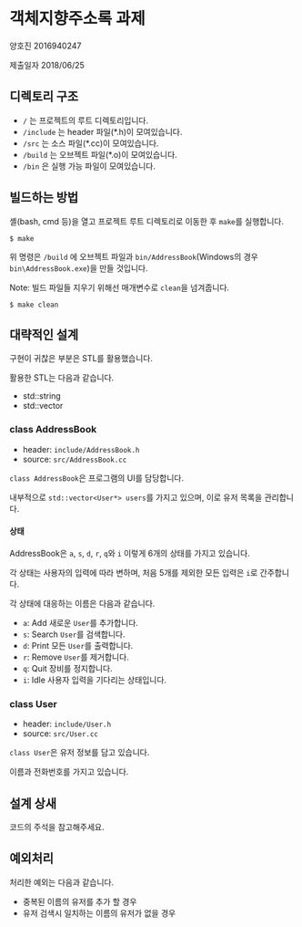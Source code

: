 # 객체지향주소록 과제

양호진 2016940247

제출일자 2018/06/25

## 디렉토리 구조

- `/` 는 프로젝트의 루트 디렉토리입니다.
- `/include` 는 header 파일(*.h)이 모여있습니다.
- `/src` 는 소스 파일(*.cc)이 모여있습니다.
- `/build` 는 오브젝트 파일(*.o)이 모여있습니다.
- `/bin` 은 실행 가능 파일이 모여있습니다.

## 빌드하는 방법

셸(bash, cmd 등)을 열고 프로젝트 루트 디렉토리로 이동한 후 `make`를 실행합니다.

```
$ make
```

위 명령은 `/build` 에 오브젝트 파일과 `bin/AddressBook`(Windows의 경우 `bin\AddressBook.exe`)을 만들 것입니다.

Note: 빌드 파일들 지우기 위해선 매개변수로 `clean`을 넘겨줍니다.

```
$ make clean
```

## 대략적인 설계

구현이 귀찮은 부분은 STL를 활용했습니다.

활용한 STL는 다음과 같습니다.

- std::string
- std::vector

### class AddressBook

- header: `include/AddressBook.h`
- source: `src/AddressBook.cc`

`class AddressBook`은 프로그램의 UI를 담당합니다. 

내부적으로 `std::vector<User*> users`를 가지고 있으며, 이로 유저 목록을 관리합니다.

#### 상태

AddressBook은 `a`, `s`, `d`, `r`, `q`와 `i` 이렇게 6개의 상태를 가지고 있습니다.

각 상태는 사용자의 입력에 따라 변하며, 처음 5개를 제외한 모든 입력은 `i`로 간주합니다.

각 상태에 대응하는 이름은 다음과 같습니다.

- `a`: Add    새로운 `User`를 추가합니다.
- `s`: Search `User`를 검색합니다.
- `d`: Print  모든 `User`를 출력합니다.
- `r`: Remove `User`를 제거합니다.
- `q`: Quit   장비를 정지합니다.
- `i`: Idle   사용자 입력을 기다리는 상태입니다.

### class User

- header: `include/User.h`
- source: `src/User.cc`

`class User`은 유저 정보를 담고 있습니다.

이름과 전화번호를 가지고 있습니다.

## 설계 상새

코드의 주석을 참고해주세요.

## 예외처리

처리한 예외는 다음과 같습니다.

- 중복된 이름의 유저를 추가 할 경우
- 유저 검색시 일치하는 이름의 유저가 없을 경우

